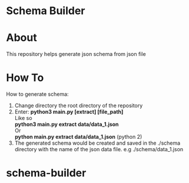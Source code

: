 # Schema Builder

# About
This repository helps generate json schema from json file

# How To
How to generate schema:
1. Change directory the root directory of the repository
2. Enter: <strong>python3 main.py [extract] [file_path]</strong>
    <br />Like so<br />
    <strong>python3 main.py extract data/data_1.json</strong>
    <br />Or<br />
    <strong>python main.py extract data/data_1.json</strong> (python 2)
3. The generated schema would be created and saved in the ./schema directory with the name of the json data file. e.g ./schema/data_1.json
# schema-builder
